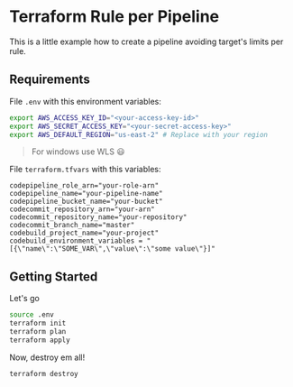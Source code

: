 # Terraform Rule per Pipeline

This is a little example how to create a pipeline avoiding target's limits per rule.

## Requirements

File `.env` with this environment variables:

```bash
export AWS_ACCESS_KEY_ID="<your-access-key-id>"
export AWS_SECRET_ACCESS_KEY="<your-secret-access-key>"
export AWS_DEFAULT_REGION="us-east-2" # Replace with your region
```

> For windows use WLS :smiley:

File `terraform.tfvars` with this variables:

```hcl
codepipeline_role_arn="your-role-arn"
codepipeline_name="your-pipeline-name"
codepipeline_bucket_name="your-bucket"
codecommit_repository_arn="your-arn"
codecommit_repository_name="your-repository"
codecommit_branch_name="master"
codebuild_project_name="your-project"
codebuild_environment_variables = "[{\"name\":\"SOME_VAR\",\"value\":\"some value\"}]"
```

## Getting Started

Let's go

```bash
source .env
terraform init
terraform plan
terraform apply
```

Now, destroy em all!

```bash
terraform destroy
```